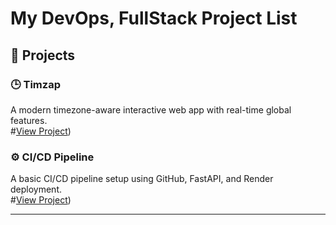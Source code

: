 # My DevOps, FullStack Project List

## 📂 Projects

### 🕒 Timzap
A modern timezone-aware interactive web app with real-time global features.  
#[View Project](https://github.com/codest40/timzap-mvp))


### ⚙️ CI/CD Pipeline
A basic CI/CD pipeline setup using GitHub, FastAPI, and Render deployment.  
#[View Project](https://github.com/codest40/cicd-mvp))

---
